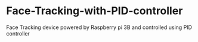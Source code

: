 # Face-Tracking-with-PID-controller
Face Tracking device powered by Raspberry pi 3B and controlled using PID controller
